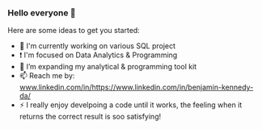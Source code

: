 ### Hello everyone 👋



Here are some ideas to get you started:

-   🔭  I'm currently working on various SQL project
-    ❗   I'm focused on Data Analytics & Programming
-   🌱  I’m expanding my analytical & programming tool kit
-   📫  Reach me by: www.linkedin.com/in/https://www.linkedin.com/in/benjamin-kennedy-da/
-   ⚡  I really enjoy develpoing a code until it works, the feeling when it returns the correct result is soo satisfying!
